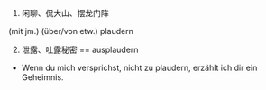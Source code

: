 1. 闲聊、侃大山、摆龙门阵

(mit jm.) (über/von etw.) plaudern

2. 泄露、吐露秘密  ==  ausplaudern

-   Wenn du mich versprichst, nicht zu plaudern, erzählt ich dir ein Geheimnis.